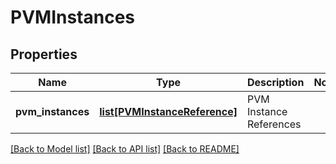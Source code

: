 # PVMInstances

## Properties
Name | Type | Description | Notes
------------ | ------------- | ------------- | -------------
**pvm_instances** | [**list[PVMInstanceReference]**](PVMInstanceReference.md) | PVM Instance References | 

[[Back to Model list]](../README.md#documentation-for-models) [[Back to API list]](../README.md#documentation-for-api-endpoints) [[Back to README]](../README.md)


